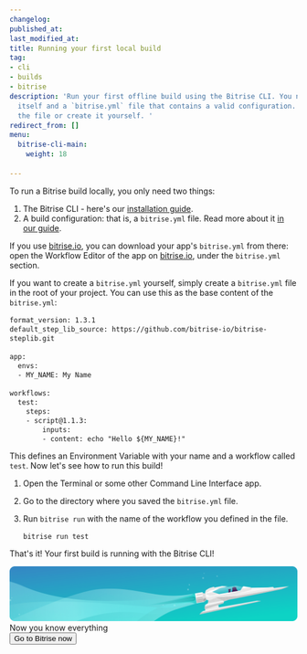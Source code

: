 ```yaml
---
changelog:
published_at:
last_modified_at:
title: Running your first local build
tag:
- cli
- builds
- bitrise
description: 'Run your first offline build using the Bitrise CLI. You need the CLI
  itself and a `bitrise.yml` file that contains a valid configuration. You can download
  the file or create it yourself. '
redirect_from: []
menu:
  bitrise-cli-main:
    weight: 18

---
```

To run a Bitrise build locally, you only need two things:

1. The Bitrise CLI - here's our [installation guide](/bitrise-cli/installation/).
2. A build configuration: that is, a `bitrise.yml` file. Read more about it [in our guide](https://devcenter.bitrise.io/bitrise-cli/basics-of-bitrise-yml/).

If you use [bitrise.io](https://www.bitrise.io), you can download your app's `bitrise.yml` from there: open the Workflow Editor of the app on [bitrise.io](https://www.bitrise.io), under the `bitrise.yml` section.

If you want to create a `bitrise.yml` yourself, simply create a `bitrise.yml` file in the root of your project. You can use this as the base content of the `bitrise.yml`:

    format_version: 1.3.1
    default_step_lib_source: https://github.com/bitrise-io/bitrise-steplib.git
    
    app:
      envs:
      - MY_NAME: My Name
    
    workflows:
      test:
        steps:
        - script@1.1.3:
            inputs:
            - content: echo "Hello ${MY_NAME}!"

This defines an Environment Variable with your name and a workflow called `test`. Now let's see how to run this build!

1. Open the Terminal or some other Command Line Interface app.
2. Go to the directory where you saved the `bitrise.yml` file.
3. Run `bitrise run` with the name of the workflow you defined in the file.

       bitrise run test

That's it! Your first build is running with the Bitrise CLI!

<div class="banner">
	<img src="/assets/images/banner-bg-888x170.png" style="border: none;">
	<div class="deploy-text">Now you know everything</div>
	<a target="_blank" href="https://app.bitrise.io/dashboard/builds"><button class="button">Go to Bitrise now</button></a>
</div>
